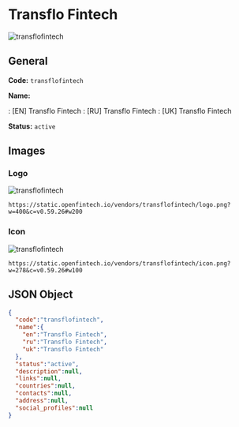 
# Transflo Fintech 
![transflofintech](https://static.openfintech.io/vendors/transflofintech/logo.png?w=400&c=v0.59.26#w200)  

## General 
 
**Code:** `transflofintech` 
 
**Name:** 
 
:	[EN] Transflo Fintech 
:	[RU] Transflo Fintech 
:	[UK] Transflo Fintech 
 
**Status:** `active` 
 

## Images 

### Logo 
 
![transflofintech](https://static.openfintech.io/vendors/transflofintech/logo.png?w=400&c=v0.59.26#w200)  

```
https://static.openfintech.io/vendors/transflofintech/logo.png?w=400&c=v0.59.26#w200
```  

### Icon 
 
![transflofintech](https://static.openfintech.io/vendors/transflofintech/icon.png?w=278&c=v0.59.26#w100)  

```
https://static.openfintech.io/vendors/transflofintech/icon.png?w=278&c=v0.59.26#w100
```  

## JSON Object 

```json
{
  "code":"transflofintech",
  "name":{
    "en":"Transflo Fintech",
    "ru":"Transflo Fintech",
    "uk":"Transflo Fintech"
  },
  "status":"active",
  "description":null,
  "links":null,
  "countries":null,
  "contacts":null,
  "address":null,
  "social_profiles":null
}
```  
